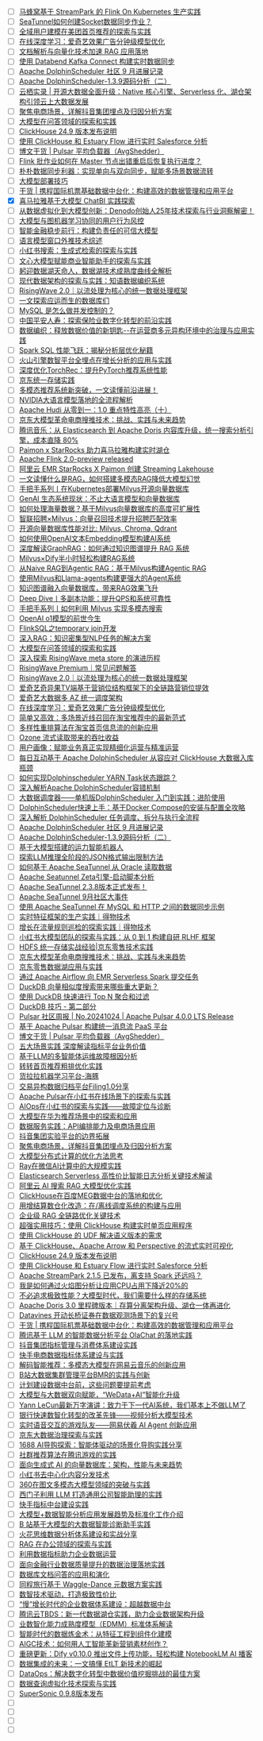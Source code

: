 - [ ] [马蜂窝基于 StreamPark 的 Flink On Kubernetes 生产实践](https://mp.weixin.qq.com/s/GtpBdTVxOMsrWF2m3R1sjA)
- [ ] [SeaTunnel如何创建Socket数据同步作业？](https://mp.weixin.qq.com/s/SoDD3Zcb0ho3LUUYyIPXvg)
- [ ] [全域用户建模在美团首页推荐的探索与实践](https://mp.weixin.qq.com/s/9KBcHCjfNad_Fp3-SZrG3Q)
- [ ] [在线深度学习：爱奇艺效果广告分钟级模型优化](https://mp.weixin.qq.com/s/byDVm8MNu5HVo1iugXW6_g)
- [ ] [文档解析与向量化技术加速 RAG 应用落地](https://mp.weixin.qq.com/s/TGW3zl_bEO-dIQsXaRHzQw)
- [ ] [使用 Databend Kafka Connect 构建实时数据同步](https://mp.weixin.qq.com/s/D-edT5-ilpgXDvktoeznnQ)
- [ ] [Apache DolphinScheduler 社区 9 月进展记录](https://mp.weixin.qq.com/s/epqN3xJI-aNHhmR1_fHVFg)
- [ ] [Apache DolphinScheduler-1.3.9源码分析（二）](https://mp.weixin.qq.com/s/BOaPiWEsaoUb4RYSLg-bPg)
- [ ] [云栖实录 | 开源大数据全面升级：Native 核心引擎、Serverless 化、湖仓架构引领云上大数据发展](https://mp.weixin.qq.com/s/aPh8grUdD6jXyGZ4b2_mYg)
- [ ] [聚焦电商场景，详解抖音集团埋点及归因分析方案](https://mp.weixin.qq.com/s/s6WvXxevOhelQ8okA7z4dg)
- [ ] [大模型在问答领域的探索和实践](https://mp.weixin.qq.com/s/vMUAkjgL3TUlIkLWKsFKVA)
- [ ] [ClickHouse 24.9 版本发布说明](https://mp.weixin.qq.com/s/MXJ9PGOIBWC3wyK-Rzk2wg)
- [ ] [使用 ClickHouse 和 Estuary Flow 进行实时 Salesforce 分析](https://mp.weixin.qq.com/s/0rFYMbsjXYNwnCufLz88rQ)
- [ ] [博文干货 | Pulsar 平均负载器（AvgShedder）](https://mp.weixin.qq.com/s/mb3Naugx5LBZ5hFk_fKSTg)
- [ ] [Flink 批作业如何在 Master 节点出错重启后恢复执行进度？](https://mp.weixin.qq.com/s/h0RtStXrObWOBv6ZoUIvrg)
- [ ] [朴朴数据同步利器：实现单向与双向同步，赋能多场景数据流转](https://mp.weixin.qq.com/s/gkOyp-nhHyS5QpiaQkH_Ug)
- [ ] [大模型部署技巧](https://mp.weixin.qq.com/s/kw4jRT82p-8Bdn_FYCm91w)
- [ ] [干货 | 携程国际机票基础数据中台化：构建高效的数据管理和应用平台](https://mp.weixin.qq.com/s/1_k7aW12Dv6TYihKsuuUUw)
- [x] [喜马拉雅基于大模型 ChatBI 实践探索](https://smartsi.blog.csdn.net/article/details/143458136)
- [ ] [从数据虚拟化到大模型创新：Denodo创始人25年技术探索与行业洞察解密！](https://mp.weixin.qq.com/s/Xe3egT424kH4SEinGwk0pg)
- [ ] [大模型与图机器学习协同的用户行为风控](https://mp.weixin.qq.com/s/8rkaqAB3pjsYOPq44FV_xQ)
- [ ] [智能金融稳步前行：构建负责任的可信大模型](https://mp.weixin.qq.com/s/HJVMsh2vLkH3h3RqeFM4tg)
- [ ] [语言模型窗口外推技术综述](https://mp.weixin.qq.com/s/5CqrlUZHrciMAFmeV2oYdw)
- [ ] [小红书搜索：生成式检索的探索与实践](https://mp.weixin.qq.com/s/yApGxCGxjWnZQu8PoO9Qeg)
- [ ] [文心大模型赋能商业智能助手的探索与实践](https://mp.weixin.qq.com/s/2WcBYNyZGJ8cx-dQyDJQXw)
- [ ] [躬迎数据湖天命人，数据湖技术成熟度曲线全解析](https://mp.weixin.qq.com/s/s_hwnjsrO3OjhMy9UkimcQ)
- [ ] [现代数据架构的探索与实践：知语数据编织系统](https://mp.weixin.qq.com/s/L2jkKuCazyb42PElcoHr6w)
- [ ] [RisingWave 2.0｜以流处理为核心的统一数据处理框架](https://mp.weixin.qq.com/s/yrLSZ5KPRjVfyF7jklhkhg)
- [ ] [一文探索应运而生的数据库们](https://mp.weixin.qq.com/s/6nOwTieyW9SXvi2tqLtizw)
- [ ] [MySQL 是怎么做并发控制的？](https://mp.weixin.qq.com/s/EjKtAj9H6KpuRlWAfoLYSA)
- [ ] [中国平安人寿：探索保险业数字化转型的前沿实践](https://mp.weixin.qq.com/s/omt6KToazlVht0gHVaIulA)
- [ ] [数据编织：释放数据价值的新钥匙--在运营商多元异构环境中的治理与应用实践](https://mp.weixin.qq.com/s/lxAkFX1bA7XRHZN2ZC69EQ)
- [ ] [Spark SQL 性能飞跃：揭秘分析层优化秘籍](https://mp.weixin.qq.com/s/HphEUs95OXIkFpjVv3LJjw)
- [ ] [火山引擎数智平台全埋点在增长分析的应用与实践](https://mp.weixin.qq.com/s/5caizKoMgdxDk75lwhTMjg)
- [ ] [​深度优化TorchRec：提升PyTorch推荐系统性能](https://mp.weixin.qq.com/s/_bdVZGaNn0dUvBYvcL6WgQ)
- [ ] [京东统一存储实践](https://mp.weixin.qq.com/s/8vFHWJSUfKCPT2swVvRW3g)
- [ ] [多模态推荐系统新突破，一文读懂前沿进展！](https://mp.weixin.qq.com/s/YDna7dvC55yWL61r8PljoQ)
- [ ] [NVIDIA大语言模型落地的全流程解析](https://mp.weixin.qq.com/s/PgA6g1FSJME_SyuH-5lsZw)
- [ ] [Apache Hudi 从零到一：1.0 重点特性高亮（十）](https://mp.weixin.qq.com/s/q38U0TTWjSlWiNmWuY9DZQ)
- [ ] [京东大模型革命电商搜推技术：挑战、实践与未来趋势](https://mp.weixin.qq.com/s/Smojhvkl1qR22zpCohMcpQ)
- [ ] [腾讯音乐：从 Elasticsearch 到 Apache Doris 内容库升级，统一搜索分析引擎，成本直降 80%](https://mp.weixin.qq.com/s/t3uOilISBXowGrZ-qxRWsA)
- [ ] [Paimon x StarRocks 助力喜马拉雅构建实时湖仓](https://mp.weixin.qq.com/s/Q-ZL3IaPE2a8Hv6S7Q2vkg)
- [ ] [Apache Flink 2.0-preview released](https://mp.weixin.qq.com/s/SeqJ1UAjugcakQd8EvTXLA)
- [ ] [阿里云 EMR StarRocks X Paimon 创建 Streaming Lakehouse](https://mp.weixin.qq.com/s/zD6DGgAmiA0VLLijYp845w)
- [ ] [一文读懂什么是RAG，如何搭建多模态RAG降低大模型幻觉](https://mp.weixin.qq.com/s/9tcV1GvZptACH7rkKXautw)
- [ ] [手把手系列丨在Kubernetes部署Milvus开源向量数据库](https://mp.weixin.qq.com/s/wE45Jv0bdQEYm-N3TAkmHw)
- [ ] [GenAI 生态系统现状：不止大语言模型和向量数据库](https://mp.weixin.qq.com/s/mkhDEuyWqa92I3UGj8TiBA)
- [ ] [如何处理海量数据？基于Milvus向量数据库的高度可扩展性](https://mp.weixin.qq.com/s/eGy_YiSZFGSOwXKTtqjTgw)
- [ ] [智联招聘×Milvus：向量召回技术提升招聘匹配效率](https://mp.weixin.qq.com/s/wmcJRSyBxgrpU5vAfwEWPg)
- [ ] [开源向量数据库性能对比: Milvus, Chroma, Qdrant](https://mp.weixin.qq.com/s/SYiK-O2MJ-VOQAY_y591cw)
- [ ] [如何使用OpenAI文本Embedding模型构建AI系统](https://mp.weixin.qq.com/s/qp2Xnqx_dXa6wleeEQW5Pg)
- [ ] [深度解读GraphRAG：如何通过知识图谱提升 RAG 系统](https://mp.weixin.qq.com/s/9P0yel8EsEsPNeeCTZ5GTA)
- [ ] [Milvus×Dify半小时轻松构建RAG系统](https://mp.weixin.qq.com/s/StqRiZl6_42CsAHe6fd2NQ)
- [ ] [从Naive RAG到Agentic RAG：基于Milvus构建Agentic RAG](https://mp.weixin.qq.com/s/qNvDMMi_tLzGy6EXFV8sJw)
- [ ] [使用Milvus和Llama-agents构建更强大的Agent系统](https://mp.weixin.qq.com/s/f_oF7I6Co-0r1OVOpV28QA)
- [ ] [知识图谱融入向量数据库，带来RAG效果飞升](https://mp.weixin.qq.com/s/jaFzZ2WIbgy9mKo1-gKt2Q)
- [ ] [Deep Dive丨多副本功能：提升QPS和系统可靠性](https://mp.weixin.qq.com/s/S0iTrNGD_LV_ZeZhU_k4lA)
- [ ] [手把手系列丨如何利用 Milvus 实现多模态搜索](https://mp.weixin.qq.com/s/w_ZPPBMuN1QiWN9p8TBAbg)
- [ ] [OpenAI o1模型的前世今生](https://mp.weixin.qq.com/s/OCgbffOPrZ5kzFKisSUC9Q)
- [ ] [FlinkSQL之temporary join开发](https://mp.weixin.qq.com/s/8xHm262Kv5_mBZIwEWX2Wg)
- [ ] [深入RAG：知识密集型NLP任务的解决方案](https://mp.weixin.qq.com/s/fjlq8O5prE45U4e6d7LufQ)
- [ ] [大模型在问答领域的探索和实践](https://mp.weixin.qq.com/s/vMUAkjgL3TUlIkLWKsFKVA)
- [ ] [深入探索 RisingWave meta store 的演进历程](https://mp.weixin.qq.com/s/q2FGim5vXSd0QKroPavhAw)
- [ ] [RisingWave Premium｜常见问题解答](https://mp.weixin.qq.com/s/FPPhsrUj6AhjEZlDnEoqwg)
- [ ] [RisingWave 2.0｜以流处理为核心的统一数据处理框架](https://mp.weixin.qq.com/s/yrLSZ5KPRjVfyF7jklhkhg)
- [ ] [爱奇艺奇异果TV端基于营销位结构框架下的全链路营销位提效](https://mp.weixin.qq.com/s/95I2xmIaMsG2dNeEhxLRMQ)
- [ ] [爱奇艺大数据多 AZ 统一调度架构](https://mp.weixin.qq.com/s/Hmpe7cgVEfWRBfMvFFkGPw)
- [ ] [在线深度学习：爱奇艺效果广告分钟级模型优化](https://mp.weixin.qq.com/s/byDVm8MNu5HVo1iugXW6_g)
- [ ] [简单又高效：多场景近线召回在淘宝推荐中的最新范式](https://mp.weixin.qq.com/s/zFb3wcfyAD-lAw3KBSEH9w)
- [ ] [多样性重排算法在淘宝首页信息流的创新应用](https://mp.weixin.qq.com/s/ddLJozxOGmA7ag2eEgKKfA)
- [ ] [Ozone 流式读取带来的吞吐收益](https://mp.weixin.qq.com/s/ghTl_vMisYpquGoeF9ITfQ)
- [ ] [用户画像：赋能业务真正实现精细化运营与精准运营](https://mp.weixin.qq.com/s/Kt2oE4lfDUFXLkFEO-U7TQ)
- [ ] [每日互动基于 Apache DolphinScheduler 从容应对 ClickHouse 大数据入库瓶颈](https://mp.weixin.qq.com/s/UTfL2dFOmHCJvrfZ6OYbmQ)
- [ ] [如何实现Dolphinscheduler YARN Task状态跟踪？](https://mp.weixin.qq.com/s/zm-DAW_3ptnZ3BFZvLmxfQ)
- [ ] [深入解析Apache DolphinScheduler容错机制](https://mp.weixin.qq.com/s/H5VFZNpJXZZfBjCEIK-YqQ)
- [ ] [大数据调度器——单机版DolphinScheduler 入门到实践：进阶使用](https://mp.weixin.qq.com/s/JkPTo7LJ4CtkFO3QdMlogg)
- [ ] [DolphinScheduler快速上手：基于Docker Compose的安装与配置全攻略](https://mp.weixin.qq.com/s/ZOnQWULZqgKdo59kBZm6RA)
- [ ] [深入解析 DolphinScheduler 任务调度、拆分与执行全流程](https://mp.weixin.qq.com/s/zkDTDsk9a_zeOUCbe28k9g)
- [ ] [Apache DolphinScheduler 社区 9 月进展记录](https://mp.weixin.qq.com/s/epqN3xJI-aNHhmR1_fHVFg)
- [ ] [Apache DolphinScheduler-1.3.9源码分析（二）](https://mp.weixin.qq.com/s/BOaPiWEsaoUb4RYSLg-bPg)
- [ ] [基于大模型搭建的运力智能机器人](https://mp.weixin.qq.com/s/aegN62t1j38sH5OXvqXCWw)
- [ ] [探索LLM推理全阶段的JSON格式输出限制方法](https://mp.weixin.qq.com/s/MNj_EQ62UZC9SlOTtfYy4g)
- [ ] [如何基于 Apache SeaTunnel 从 Oracle 读取数据](https://mp.weixin.qq.com/s/GlPBNUUfidLoCBYKnywAoA)
- [ ] [Apache Seatunnel Zeta引擎-启动脚本分析](https://mp.weixin.qq.com/s/BYWPMMMw2Kza4P_FeY4pNg)
- [ ] [Apache SeaTunnel 2.3.8版本正式发布！](https://mp.weixin.qq.com/s/hV5Ur0NP9YYpX2aKG02XLA)
- [ ] [Apache SeaTunnel 9月社区大事件](https://mp.weixin.qq.com/s/A1t88FdfcotoEpts-H_U1w)
- [ ] [使用 Apache SeaTunnel 在 MySQL 和 HTTP 之间的数据同步示例](https://mp.weixin.qq.com/s/eFgKX8eN_Ef7ApVmsloxOQ)
- [ ] [实时特征框架的生产实践｜得物技术](https://mp.weixin.qq.com/s/PuvFfHsXwM66OcYYfUcePw)
- [ ] [增长在流量规则巡检的探索实践｜得物技术](https://mp.weixin.qq.com/s/_-VHNG5IopTTXYTxxlQDLw)
- [ ] [小红书大模型团队的探索与实践：从 0 到 1 构建自研 RLHF 框架](https://mp.weixin.qq.com/s/-M3h4X-zoW3gZGwFJDl1dQ)
- [ ] [HDFS 统一存储实战经验|京东零售技术实践](https://mp.weixin.qq.com/s/UJrA5rCvoXEiuaPG3rowbg)
- [ ] [京东大模型革命电商搜推技术：挑战、实践与未来趋势](https://mp.weixin.qq.com/s/0zJNgdRE-jUCMy3sK5UfFA)
- [ ] [京东零售数据湖应用与实践](https://mp.weixin.qq.com/s/2E28nU3M8jt7HKl8DAuYfQ)
- [ ] [通过 Apache Airflow 向 EMR Serverless Spark 提交任务](https://mp.weixin.qq.com/s/fNJt0qXfYtUXayUOjXsHRg)
- [ ] [DuckDB 向量相似度搜索带来哪些重大更新？](https://mp.weixin.qq.com/s/VBm8rYVExFiVIGO0TuuyOA)
- [ ] [使用 DuckDB 快速进行 Top N 聚合和过滤](https://mp.weixin.qq.com/s/3UG7jDS8hf4vOtzfHb6kGg)
- [ ] [DuckDB 技巧 - 第二部分](https://mp.weixin.qq.com/s/YNU2w3j8S-X4E2_3RvJgVQ)
- [ ] [Pulsar 社区周报 | No.20241024 | Apache Pulsar 4.0.0 LTS Release](https://mp.weixin.qq.com/s/UiKZ23xC8USESMEKOxMsTQ)
- [ ] [基于 Apache Pulsar 构建统一消息流 PaaS 平台](https://mp.weixin.qq.com/s/nAiR0BSlcw4D13TfMGRKzQ)
- [ ] [博文干货 | Pulsar 平均负载器（AvgShedder）](https://mp.weixin.qq.com/s/mb3Naugx5LBZ5hFk_fKSTg)
- [ ] [五大场景实践 深度解读指标平台业务价值](https://mp.weixin.qq.com/s/iPkxHCdcwcnbU2Pp_5MK3Q)
- [ ] [基于LLM的多智能体运维故障根因分析](https://mp.weixin.qq.com/s/Y55qg3zudI5PiEQwg2ateA)
- [ ] [转转首页推荐粗排优化实践](https://mp.weixin.qq.com/s/THMPbwXY0cCj3s-uo0cxqA)
- [ ] [货拉拉机器学习平台-海豚](https://mp.weixin.qq.com/s/hwn-enb_v_TYQdScEhVL3Q)
- [ ] [交易异构数据归档平台Filing1.0分享](https://mp.weixin.qq.com/s/1jbC-u-DfEH65yDePdYUdQ)
- [ ] [Apache Pulsar在小红书在线场景下的探索与实践](https://mp.weixin.qq.com/s/aumDJcoKHklLo1QEp9otlg)
- [ ] [AIOps在小红书的探索与实践——故障定位与诊断](https://mp.weixin.qq.com/s/5KOpCFJ0SuWQ-qe9_U4Qyg)
- [ ] [大模型在华为推荐场景中的探索和应用](https://mp.weixin.qq.com/s/4e86XdjCaI2Czc1fl9EZZw)
- [ ] [数据服务实践：API编排能力及电商场景应用](https://mp.weixin.qq.com/s/1hQsRJJ1yIMjXDW86LrAkg)
- [ ] [抖音集团实验平台的边界拓展](https://mp.weixin.qq.com/s/aacaDdQgO2riN7-7SreTLg)
- [ ] [聚焦电商场景，详解抖音集团埋点及归因分析方案](https://mp.weixin.qq.com/s/s6WvXxevOhelQ8okA7z4dg)
- [ ] [大模型分布式计算的优化方法思考](https://mp.weixin.qq.com/s/2Dox8nG2hKFQUfGoTvkNCQ)
- [ ] [Ray在微信AI计算中的大规模实践](https://mp.weixin.qq.com/s/1CH7Yki4AB08tJ1eDVVkhQ)
- [ ] [Elasticsearch Serverless 高性价比智能日志分析关键技术解读](https://mp.weixin.qq.com/s/UIxWkIrsON667H0q7rPsLw)
- [ ] [阿里云 AI 搜索 RAG 大模型优化实践](https://mp.weixin.qq.com/s/hP_iDM8tSu0YHGoyWwt4dw)
- [ ] [ClickHouse在百度MEG数据中台的落地和优化](https://mp.weixin.qq.com/s/L6ebERyvHPMtv651gdEnXA)
- [ ] [用增结算数仓化改造：在/离线调度系统的构建与应用](https://mp.weixin.qq.com/s/nNikHd0yHW--C69dVyDOUA)
- [ ] [企业级 RAG 全链路优化关键技术](https://mp.weixin.qq.com/s/qoCBaKxyXGnk6p74sXgXNA)
- [ ] [超强实用技巧：使用 ClickHouse 构建实时单页应用程序](https://mp.weixin.qq.com/s/NNE0hHthHbI5Ncm7ub1SHQ)
- [ ] [使用 ClickHouse 的 UDF 解决语义版本的需求](https://mp.weixin.qq.com/s/H6MYC5d3uzSjuAdcOZnaSg)
- [ ] [基于 ClickHouse、Apache Arrow 和 Perspective 的流式实时可视化](https://mp.weixin.qq.com/s/U96QmFqB6CeFzPzh3ShdXQ)
- [ ] [ClickHouse 24.9 版本发布说明](https://mp.weixin.qq.com/s/MXJ9PGOIBWC3wyK-Rzk2wg)
- [ ] [使用 ClickHouse 和 Estuary Flow 进行实时 Salesforce 分析](https://mp.weixin.qq.com/s/0rFYMbsjXYNwnCufLz88rQ)
- [ ] [Apache StreamPark 2.1.5 已发布，离支持 Spark 还远吗？](https://mp.weixin.qq.com/s/qVUKlCXy9tjiGYPdQ4_xLw)
- [ ] [我是如何通过火焰图分析让应用CPU占用下降近20%的](https://mp.weixin.qq.com/s/Xx7mfv2rluaYf-Eu91YPyQ)
- [ ] [不必追求极致性能？大模型时代，我们需要什么样的存储系统](https://mp.weixin.qq.com/s/qyoIUh6qBQHRRvVKA-g29A)
- [ ] [Apache Doris 3.0 里程碑版本｜存算分离架构升级、湖仓一体再进化](https://mp.weixin.qq.com/s/z4oow4QsrzMRG83Lbq8glA)
- [ ] [Datavines 开动长桥证券在数据观测场景下的复兴号](https://mp.weixin.qq.com/s/JduAZX-z2m17CHbrYla5HQ)
- [ ] [干货 | 携程国际机票基础数据中台化：构建高效的数据管理和应用平台](https://mp.weixin.qq.com/s/1_k7aW12Dv6TYihKsuuUUw)
- [ ] [腾讯基于 LLM 的智能数据分析平台 OlaChat 的落地实践](https://mp.weixin.qq.com/s/QRbYsJJXHA_fuPJTm7vF6g)
- [ ] [抖音集团指标管理与消费体系建设实践](https://mp.weixin.qq.com/s/-tfupvfWmiqHIwRCUJNC6A)
- [ ] [快手电商数据指标体系建设与实践](https://mp.weixin.qq.com/s/poSTZSjHg2cMW9Fyyd_TRA)
- [ ] [解码智能推荐：多模态大模型在网易云音乐的创新应用](https://mp.weixin.qq.com/s/00eua3ENwPdnRIA4gn6dGA)
- [ ] [B站大数据集群管理平台BMR的实践与创新](https://mp.weixin.qq.com/s/rF7W3cviXmBP3FAjegObLQ)
- [ ] [计划建设数据中台前，这些问题要提前考虑](https://mp.weixin.qq.com/s/bn4RbGf-8dYUp5V2A65ONg)
- [ ] [大模型与大数据双向赋能，“WeData+AI”智能化升级](https://mp.weixin.qq.com/s/vf-tqm9f5CqXz9jo8F2J_Q)
- [ ] [Yann LeCun最新万字演讲：致力于下一代AI系统，我们基本上不做LLM了](https://mp.weixin.qq.com/s/Ma0ndLm37rC_tyidlGQOvQ)
- [ ] [银行快速数智化转型的改革先锋——视频分析大模型技术](https://mp.weixin.qq.com/s/HHNdx-sslxi49ryJY2-3eg)
- [ ] [实时语音交互的游戏队友——网易伏羲 AI Agent 创新应用](https://mp.weixin.qq.com/s/l2-ZLIzlrij64Jb2b81TyQ)
- [ ] [京东大数据治理探索与实践](https://mp.weixin.qq.com/s/DOX2hsejjGI-yVw-X54lJA)
- [ ] [1688 AI导购探索：智能体驱动的场景化导购实践分享](https://mp.weixin.qq.com/s/6Kwu9stj1VHfm-_002UzaQ)
- [ ] [社群推荐算法在腾讯游戏的实践](https://mp.weixin.qq.com/s/DSBX8IDLWLB042A2ID1amA)
- [ ] [面向生成式 AI 的向量数据库：架构，性能与未来趋势](https://mp.weixin.qq.com/s/mdmWaWZvSxvXYcJlylC9kA)
- [ ] [小红书去中心化内容分发技术](https://mp.weixin.qq.com/s/LS_Y3IpO5cyJ7keyeGF_9w)
- [ ] [​360在图文多模态大模型领域的突破与实践](https://mp.weixin.qq.com/s/tiwW0dZjrV9RnhO8LixR8A)
- [ ] [西门子利用 LLM 打造通用公司智能助理的实践](https://mp.weixin.qq.com/s/sQY6SKigFNMMpsJM7_wcNA)
- [ ] [快手指标中台建设实践](https://mp.weixin.qq.com/s/cSpcnEl5sGEq-vt90gCq6w)
- [ ] [大模型+数据智能分析应用发展趋势及标准化工作介绍](https://mp.weixin.qq.com/s/oO89KBEWulCBKK0lmEV3oQ)
- [ ] [B 站基于大模型的大数据智能诊断助手实践](https://mp.weixin.qq.com/s/tzq2TJ6A6nQbU7cMwlhcEg)
- [ ] [火花思维数据分析体系建设和实战分享](https://mp.weixin.qq.com/s/YUC-bR6GSNRzRX1VZ80Gcg)
- [ ] [RAG 在办公领域的探索与实践](https://mp.weixin.qq.com/s/-I85PeNymz2HGFNMPFDz5A)
- [ ] [利用数据指标助力企业数据运营](https://mp.weixin.qq.com/s/mU4Nota7IRmUSVqge_QZcQ)
- [ ] [面向金融行业数据质量提升的数据治理落地实践](https://mp.weixin.qq.com/s/-W2ZPZ6qqLsyGWm3bMvkBQ)
- [ ] [数据库文档问答的应用和演化](https://mp.weixin.qq.com/s/WbwkwZV85tE9qboTOlyT9Q)
- [ ] [同程旅行基于 Waggle-Dance 元数据方案实践](https://mp.weixin.qq.com/s/khu3S7J4tdlXxlMtB1DVXg)
- [ ] [数智技术驱动，打造极致性价比](https://mp.weixin.qq.com/s/ipAH9lD82gE-LW4drQdrvQ)
- [ ] [“慢”增长时代的企业数据体系建设：超越数据中台](https://mp.weixin.qq.com/s/-_geULD1kFspiArq12ImzA)
- [ ] [腾讯云TBDS：新一代数据湖仓实践，助力企业数据架构升级](https://mp.weixin.qq.com/s/d4_iSVjSvP-OpWryrFDcHQ)
- [ ] [业数智化能力成熟度模型（EDMM）标准体系解读](https://mp.weixin.qq.com/s/XOYFTUnVHbWUkTeaEuB9OQ)
- [ ] [智能时代的数据炼金术：从特征工程到组件化建模](https://mp.weixin.qq.com/s/BrEa-ckNX4gwJF8B8cZ4DQ)
- [ ] [AIGC技术：如何用人工智能革新营销素材创作？](https://mp.weixin.qq.com/s/lh-QEBd6sowfri1AnaSgqQ)
- [ ] [重磅更新：Dify v0.10.0 推出文件上传功能，轻松构建 NotebookLM AI 播客](https://mp.weixin.qq.com/s/QYjrT7JOVnES5lqNULy-dQ)
- [ ] [数据集成的未来：一文搞懂 EtLT 新技术的崛起](https://mp.weixin.qq.com/s/JiwefJtxWfPLO0Du3Wr13Q)
- [ ] [DataOps：解决数字化转型中数据价值挖掘挑战的最佳方案](https://mp.weixin.qq.com/s/yJeQ1s43YNtBmnD4QN3lVA)
- [ ] [数据查询虚拟化技术探索与实践](https://mp.weixin.qq.com/s/asoldNdFxgEUUZ8eAe546w)
- [ ] [SuperSonic 0.9.8版本发布](https://mp.weixin.qq.com/s/Z2mwH_ZHulW8XkD6WhaqiA)
- [ ] []()
- [ ] []()
- [ ] []()
- [ ] []()
